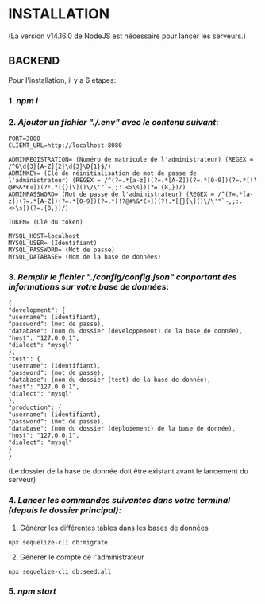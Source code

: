 # INSTALLATION

(La version v14.16.0 de NodeJS est nécessaire pour lancer les serveurs.)

## BACKEND

Pour l'installation, il y a 6 étapes:

### 1. _npm i_

### 2. _Ajouter un fichier "**./.env**" avec le contenu suivant_:

```
PORT=3000
CLIENT_URL=http://localhost:8080

ADMINREGISTRATION= (Numéro de matricule de l'administrateur) (REGEX = /^G\d{3}[A-Z]{2}\d{3}\D{1}$/)
ADMINKEY= (Clé de réinitialisation de mot de passe de l'administrateur) (REGEX = /^(?=.*[a-z])(?=.*[A-Z])(?=.*[0-9])(?=.*[!?@#%&*€¤])(?!.*[{}[\]()\/\'"`~,;:.<>\s])(?=.{8,})/)
ADMINPASSWORD= (Mot de passe de l'administrateur) (REGEX = /^(?=.*[a-z])(?=.*[A-Z])(?=.*[0-9])(?=.*[!?@#%&*€¤])(?!.*[{}[\]()\/\'"`~,;:.<>\s])(?=.{8,})/)

TOKEN= (Clé du token)

MYSQL_HOST=localhost
MYSQL_USER= (Identifiant)
MYSQL_PASSWORD= (Mot de passe)
MYSQL_DATABASE= (Nom de la base de données)
```

### 3. _Remplir le fichier "**./config/config.json**" conportant des informations sur votre base de données_:

```
{
"development": {
"username": (identifiant),
"password": (mot de passe),
"database": (nom du dossier (développement) de la base de donnée),
"host": "127.0.0.1",
"dialect": "mysql"
},
"test": {
"username": (identifiant),
"password": (mot de passe),
"database": (nom du dossier (test) de la base de donnée),
"host": "127.0.0.1",
"dialect": "mysql"
},
"production": {
"username": (identifiant),
"password": (mot de passe),
"database": (nom du dossier (déploiement) de la base de donnée),
"host": "127.0.0.1",
"dialect": "mysql"
}
}
```

(Le dossier de la base de donnée doit être existant avant le lancement du serveur)

### 4. _Lancer les commandes suivantes dans votre terminal (depuis le dossier principal):_

1. Générer les différentes tables dans les bases de données

```
npx sequelize-cli db:migrate
```

2. Générer le compte de l'administrateur

```
npx sequelize-cli db:seed:all
```

### 5. _npm start_
